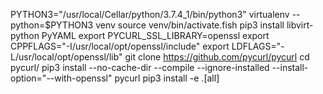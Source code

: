 
PYTHON3="/usr/local/Cellar/python/3.7.4_1/bin/python3"
virtualenv --python=$PYTHON3 venv
source venv/bin/activate.fish
pip3 install libvirt-python PyYAML
export PYCURL_SSL_LIBRARY=openssl
export CPPFLAGS="-I/usr/local/opt/openssl/include"
export LDFLAGS="-L/usr/local/opt/openssl/lib"
git clone https://github.com/pycurl/pycurl
cd pycurl/
pip3 install --no-cache-dir --compile --ignore-installed --install-option="--with-openssl" pycurl
pip3 install -e .[all]
